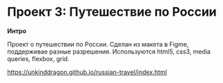# Проект 3: Путешествие по России

**Интро**

Проект о путешествии по России. Сделан из макета в Figme, поддерживае разные разрешения.
Используются html5, css3, media queries, flexbox, grid.

https://unkinddragon.github.io/russian-travel/index.html
